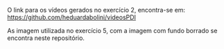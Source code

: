 O link para os vídeos gerados no exercício 2, encontra-se em: https://github.com/heduardabolini/videosPDI

As imagem utilizada no exercício 5, com a imagem com fundo borrado se encontra neste repositório.
